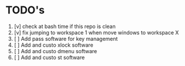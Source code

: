 # TODO's

1. [v] check at bash time if this repo is clean
1. [v] fix jumping to workspace 1 when move windows to workspace X
1. [ ] Add pass software for key management
1. [ ] Add and custo xlock software
1. [ ] Add and custo dmenu software
1. [ ] Add and custo st software
